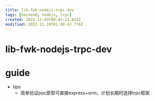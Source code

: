 ```yaml
---
title: lib-fwk-nodejs-trpc-dev
tags: [backend, nodejs, trpc]
created: 2022-11-03T09:43:13.833Z
modified: 2022-12-19T01:49:43.776Z
---
```


# lib-fwk-nodejs-trpc-dev

# guide

- tips
  - 简单验证poc原型可直接express+orm，计划长期时选择trpc框架

